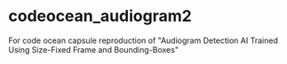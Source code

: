 # codeocean_audiogram2
For code ocean capsule reproduction of "Audiogram Detection AI Trained Using Size-Fixed Frame and Bounding-Boxes"
